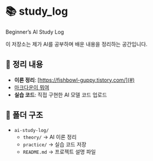 # 📚 study_log
Beginner’s AI Study Log

이 저장소는 제가 AI를 공부하며 배운 내용을 정리하는 공간입니다.





## 📌 정리 내용
- **이론 정리**: [https://fishbowl-guppy.tistory.com/](#)
- [마크다운이 뭐여](#)
- **실습 코드**: 직접 구현한 AI 모델 코드 업로드





## 📂 폴더 구조
- `ai-study-log/`
  - `theory/` → AI 이론 정리
  - `practice/` → 실습 코드 저장
  - `README.md` → 프로젝트 설명 파일

